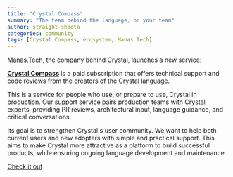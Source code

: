 ```yaml
---
title: "Crystal Compass"
summary: "The team behind the language, on your team"
author: straight-shoota
categories: community
tags: [Crystal Compass, ecosystem, Manas.Tech]
---
```


[Manas.Tech](https://manas.tech/), the company behind Crystal, launches a new service:

[**Crystal Compass**](https://manas.tech/projects/crystal/crystal-compass/)
is a paid subscription that offers technical support and code reviews from the
creators of the Crystal language.

This is a service for people who use, or prepare to use, Crystal in production.
Our support service pairs production teams with Crystal experts,
providing PR reviews, architectural input, language guidance, and critical conversations.

Its goal is to strengthen Crystal's user community. We want to help both
current users and new adopters with simple and practical support.
This aims to make Crystal more attractive as a platform to build successful
products, while ensuring ongoing language development and maintenance.

<div class="full-width-rule">
  <a href="https://manas.tech/projects/crystal/crystal-compass/" class="hex">Check it out</a>
</div>
